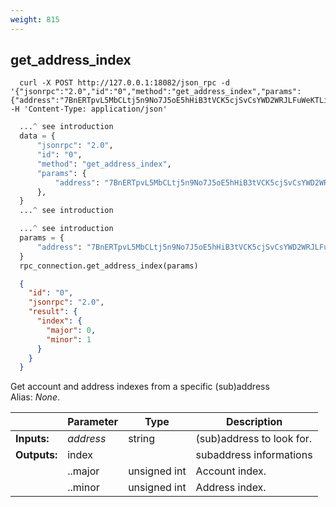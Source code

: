 ```yaml
---
weight: 815
---
```


## **get_address_index**

```shell
  curl -X POST http://127.0.0.1:18082/json_rpc -d '{"jsonrpc":"2.0","id":"0","method":"get_address_index","params":{"address":"7BnERTpvL5MbCLtj5n9No7J5oE5hHiB3tVCK5cjSvCsYWD2WRJLFuWeKTLiXo5QJqt2ZwUaLy2Vh1Ad51K7FNgqcHgjW85o"}}' -H 'Content-Type: application/json'
```
```python
  ...^ see introduction
  data = {
      "jsonrpc": "2.0",
      "id": "0",
      "method": "get_address_index",
      "params": {
          "address": "7BnERTpvL5MbCLtj5n9No7J5oE5hHiB3tVCK5cjSvCsYWD2WRJLFuWeKTLiXo5QJqt2ZwUaLy2Vh1Ad51K7FNgqcHgjW85o"
      },
  }
  ...^ see introduction
```
```py
  ...^ see introduction
  params = {
      "address": "7BnERTpvL5MbCLtj5n9No7J5oE5hHiB3tVCK5cjSvCsYWD2WRJLFuWeKTLiXo5QJqt2ZwUaLy2Vh1Ad51K7FNgqcHgjW85o"
  }
  rpc_connection.get_address_index(params)
```
```json
  {
    "id": "0",
    "jsonrpc": "2.0",
    "result": {
      "index": {
        "major": 0,
        "minor": 1
      }
    }
  }
```
Get account and address indexes from a specific (sub)address  
Alias: *None*.  

|             | Parameter | Type         | Description
| ---         | ---       | ---          | ---
|**Inputs:**  | *address* | string       | (sub)address to look for.
|**Outputs:** | index     |              | subaddress informations
|             | ..major   | unsigned int | Account index.
|             | ..minor   | unsigned int | Address index.
